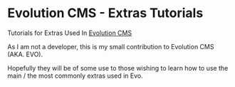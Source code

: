 # Evolution CMS - Extras Tutorials
Tutorials for Extras Used In [Evolution CMS](https://github.com/evolution-cms)

As I am not a developer, this is my small contribution to Evolution CMS (AKA. EVO).

Hopefully they will be of some use to those wishing to learn how to use the main / the most commonly extras used in Evo.
